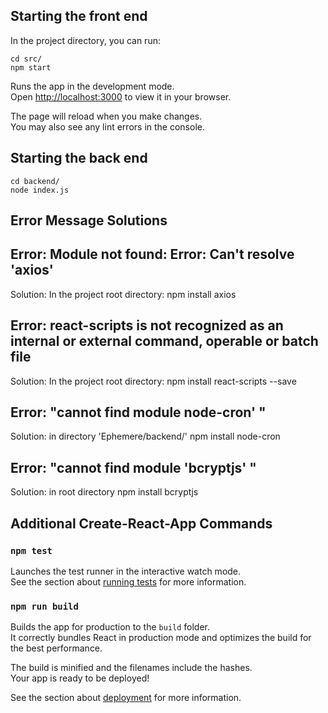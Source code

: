 ## Starting the front end

In the project directory, you can run:

```
cd src/
npm start
```

Runs the app in the development mode.\
Open [http://localhost:3000](http://localhost:3000) to view it in your browser.

The page will reload when you make changes.\
You may also see any lint errors in the console.

## Starting the back end
```
cd backend/
node index.js
```

## Error Message Solutions

## Error: Module not found: Error: Can't resolve 'axios'
Solution: In the project root directory:
npm install axios
## Error: react-scripts is not recognized as an internal or external command, operable or batch file
Solution: In the project root directory:
npm install react-scripts --save
## Error: "cannot find module node-cron' "
Solution: in directory 'Ephemere/backend/'
npm install node-cron
## Error: "cannot find module 'bcryptjs' "
Solution: in root directory
npm install bcryptjs

## Additional Create-React-App Commands

### `npm test`

Launches the test runner in the interactive watch mode.\
See the section about [running tests](https://facebook.github.io/create-react-app/docs/running-tests) for more information.

### `npm run build`

Builds the app for production to the `build` folder.\
It correctly bundles React in production mode and optimizes the build for the best performance.

The build is minified and the filenames include the hashes.\
Your app is ready to be deployed!

See the section about [deployment](https://facebook.github.io/create-react-app/docs/deployment) for more information.

